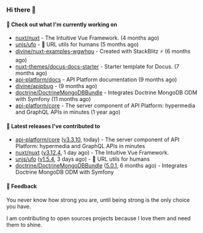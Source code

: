 ### Hi there 👋

#### 👷 Check out what I'm currently working on

- [nuxt/nuxt](https://github.com/nuxt/nuxt) - The Intuitive Vue Framework. (4 months ago)
- [unjs/ufo](https://github.com/unjs/ufo) - 🔗 URL utils for humans (5 months ago)
- [divine/nuxt-examples-wgwhqu](https://github.com/divine/nuxt-examples-wgwhqu) - Created with StackBlitz ⚡️ (6 months ago)
- [nuxt-themes/docus-docs-starter](https://github.com/nuxt-themes/docus-docs-starter) - Starter template for Docus. (7 months ago)
- [api-platform/docs](https://github.com/api-platform/docs) - API Platform documentation (9 months ago)
- [divine/apipbug](https://github.com/divine/apipbug) -  (9 months ago)
- [doctrine/DoctrineMongoDBBundle](https://github.com/doctrine/DoctrineMongoDBBundle) - Integrates Doctrine MongoDB ODM with Symfony (11 months ago)
- [api-platform/core](https://github.com/api-platform/core) - The server component of API Platform: hypermedia and GraphQL APIs in minutes (1 year ago)

#### 🔭 Latest releases I've contributed to

- [api-platform/core](https://github.com/api-platform/core) ([v3.3.10](https://github.com/api-platform/core/releases/tag/v3.3.10), today) - The server component of API Platform: hypermedia and GraphQL APIs in minutes
- [nuxt/nuxt](https://github.com/nuxt/nuxt) ([v3.12.4](https://github.com/nuxt/nuxt/releases/tag/v3.12.4), 1 day ago) - The Intuitive Vue Framework.
- [unjs/ufo](https://github.com/unjs/ufo) ([v1.5.4](https://github.com/unjs/ufo/releases/tag/v1.5.4), 3 days ago) - 🔗 URL utils for humans
- [doctrine/DoctrineMongoDBBundle](https://github.com/doctrine/DoctrineMongoDBBundle) ([5.0.1](https://github.com/doctrine/DoctrineMongoDBBundle/releases/tag/5.0.1), 6 months ago) - Integrates Doctrine MongoDB ODM with Symfony

#### 💬 Feedback
You never know how strong you are, until being strong is the only choice you have.

I am contributing to open sources projects because I love them and need them to shine.
